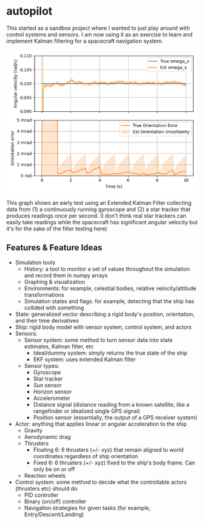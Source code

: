 # autopilot

This started as a sandbox project where I wanted to just play around with control systems and sensors. I am now using it as an exercise to learn and implement Kalman filtering for a spacecraft navigation system.

![](assets/EKF_Test_Gyro_StarTracker.png)

This graph shows an early test using an Extended Kalman Filter collecting data from (1) a continuously running gyroscope and (2) a star tracker that produces readings once per second. (I don't think real star trackers can easily take readings while the spacecraft has significant angular velocity but it's for the sake of the filter testing here)

## Features & Feature Ideas

* Simulation tools
  * History: a tool to monitor a set of values throughout the simulation and record them in numpy arrays
  * Graphing & visualization
  * Environments: for example, celestial bodies, relative velocity/attitude transformations
  * Simulation states and flags: for example, detecting that the ship has collided with something
* State: generalized vector describing a rigid body's position, orientation, and their time derivatives
* Ship: rigid body model with sensor system, control system, and actors
* Sensors:
  * Sensor system: some method to turn sensor data into state estimates, Kalman filter, etc
    * Ideal/dummy system: simply returns the true state of the ship
    * EKF system: uses extended Kalman filter
  * Sensor types:
    * Gyroscope
    * Star tracker
    * Sun sensor
    * Horizon sensor
    * Accelerometer
    * Distance signal (distance reading from a known satellite, like a rangefinder or idealized single GPS signal)
    * Position sensor (essentially, the output of a GPS receiver system)
* Actor: anything that applies linear or angular acceleration to the ship
  * Gravity
  * Aerodynamic drag
  * Thrusters
    * Floating 6: 6 thrusters (+/- xyz) that remain aligned to world coordinates regardless of ship orientation
    * Fixed 6: 6 thrusters (+/- xyz) fixed to the ship's body frame. Can only be on or off
  * Reaction wheels
* Control system: some method to decide what the controllable actors (thrusters etc) should do
  * PID controller
  * Binary (on/off) controller
  * Navigation strategies for given tasks (for example, Entry/Descent/Landing)